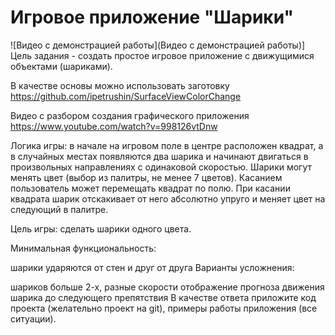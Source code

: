 # Игровое приложение "Шарики"

![Видео с демонстрацией работы](Видео с демонстрацией работы)]
Цель задания - создать простое игровое приложение с движущимися объектами (шариками).

В качестве основы можно использовать заготовку https://github.com/ipetrushin/SurfaceViewColorChange

Видео с разбором создания графического приложения https://www.youtube.com/watch?v=998126vtDnw

Логика игры:
в начале на игровом поле в центре расположен квадрат, а в случайных местах появляются два шарика и начинают двигаться в произвольных направлениях с одинаковой скоростью.
Шарики могут менять цвет 
(выбор из палитры, не менее 7 цветов).
Касанием пользователь может перемещать квадрат по полю. 
При касании квадрата шарик отскакивает от него абсолютно упруго и меняет цвет на следующий в палитре. 

Цель игры: сделать шарики одного цвета.

Минимальная функциональность:

шарики ударяются от стен и друг от друга
Варианты усложнения: 

шариков больше 2-х, разные скорости
отображение прогноза движения шарика до следующего препятствия
В качестве ответа приложите код проекта (желательно проект на git), примеры работы приложения (все ситуации).

